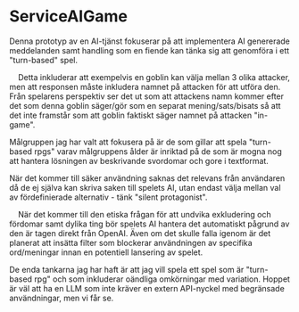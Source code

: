 # ServiceAIGame

Denna prototyp av en AI-tjänst fokuserar på att implementera AI genererade meddelanden samt handling som en fiende kan tänka sig att genomföra i ett "turn-based" spel.

&nbsp;&nbsp;&nbsp;&nbsp;Detta inkluderar att exempelvis en goblin kan välja mellan 3 olika attacker, men att responsen måste inkludera namnet på attacken för att utföra den. Från spelarens perspektiv ser det ut som att attackens namn kommer efter det som denna goblin säger/gör som en separat mening/sats/bisats så att det inte framstår som att goblin faktiskt säger namnet på attacken "in-game".

Målgruppen jag har valt att fokusera på är de som gillar att spela "turn-based rpgs" varav målgruppens ålder är inriktad på de som är mogna nog att hantera lösningen av beskrivande svordomar och gore i textformat.

När det kommer till säker användning saknas det relevans från användaren då de ej själva kan skriva saken till spelets AI, utan endast välja mellan val av fördefinierade alternativ - tänk "silent protagonist".

&nbsp;&nbsp;&nbsp;&nbsp;När det kommer till den etiska frågan för att undvika exkludering och fördomar samt dylika ting bör spelets AI hantera det automatiskt pågrund av den är tagen direkt från OpenAI. Även om det skulle falla igenom är det planerat att insätta filter som blockerar användningen av specifika ord/meningar innan en potentiell lansering av spelet.

De enda tankarna jag har haft är att jag vill spela ett spel som är "turn-based rpg" och som inkluderar oändliga omkörningar med variation. Hoppet är väl att ha en LLM som inte kräver en extern API-nyckel med begränsade användningar, men vi får se.
